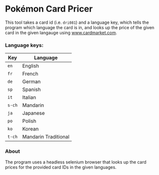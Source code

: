 # Pokémon Card Pricer
This tool takes a card id (i.e. `dri081`) and a language key, which tells the program which language the card is in, and looks up the price of the given card in the given langauge using www.cardmarket.com. 

### Language keys:
| Key    | Language             |
|--------|----------------------|
| `en`   | English              |
| `fr`   | French               |
| `de`   | German               |
| `sp`   | Spanish              |
| `it`   | Italian              |
| `s-ch` | Mandarin             |
| `ja`   | Japanese             |
| `po`   | Polish               |
| `ko`   | Korean               |
| `t-ch` | Mandarin Traditional |

### About
The program uses a headless selenium browser that looks up the card prices for the provided card IDs in the given languages. 